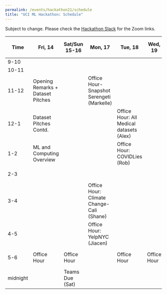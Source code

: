 ```yaml
---
permalink: /events/hackathon21/schedule
title: "UCI ML Hackathon: Schedule"
---
```


Subject to change. Please check the [Hackathon Slack](http://uciml-hackathon.slack.com) for the Zoom links.



| Time     	| Fri, 14                           	| Sat/Sun 15-16 	| Mon, 17                                                 	| Tue, 18                                          	| Wed, 19                                                          	| Thurs-Sat, 20-22 	| Sun, 23                            	|
|----------	|-----------------------------------	|---------------	|---------------------------------------------------------	|--------------------------------------------------	|------------------------------------------------------------------	|------------------	|------------------------------------	|
| 9-10    	|  	|               	|                                                         	|  	|                                                                  	|                  	|                                    	|
| 10-11    	|  	|               	|                                                         	|  	|                                                                  	|                  	|                                    	|
| 11-12    	| Opening Remarks + Dataset Pitches             	|               	|        Office Hour-Snapshot Serengeti (Markelle)                                                 	|                                                  	|                                                                  	|                  	|                                    	|
| 12-1     	| Dataset Pitches Contd.  	|               	|                                                         	|   Office Hour: All Medical datasets (Alex)                                                	|                                                                	|                  	|                                    	|
| 1-2      	| ML and Computing Overview                                  	|               	| |            Office Hour: COVIDLies (Rob)                                                      	|                  	|                                    	|
| 2-3      	|                                   	|               	|  |   	|                                                                  	|                  	| Submissions Due, 3pm               	|
| 3-4      	|                                   	|               	|      Office Hour: Climate Change- Cali (Shane)                                                  	|                                                  	|   	|                  	| Closing Remarks  	|
| 4-5      	|                        	|   	|    Office Hour: YelpNYC  (Jiacen)                                       	|                                      	|                                                       	|       	|                                    	|
| 5-6      	| Office Hour                       	| Office Hour   	|                                             	| Office Hour                                      	| Office Hour                                                      	| Office Hour      	|   Office Hour: EdgePrediction  (Wayne)                                 	|
| midnight 	|                                   	| Teams Due (Sat)     	|                                                         	|                                                  	|                                                                  	|                  	|                                    	|